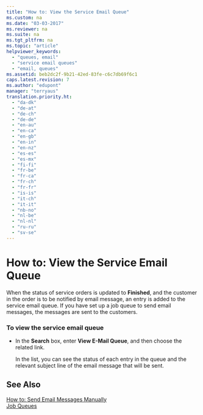 ```yaml
---
title: "How to: View the Service Email Queue"
ms.custom: na
ms.date: "03-03-2017"
ms.reviewer: na
ms.suite: na
ms.tgt_pltfrm: na
ms.topic: "article"
helpviewer_keywords: 
  - "queues, email"
  - "service email queues"
  - "email, queues"
ms.assetid: beb2dc2f-9b21-42ed-83fe-c6c7db69f6c1
caps.latest.revision: 7
ms.author: "edupont"
manager: "terryaus"
translation.priority.ht: 
  - "da-dk"
  - "de-at"
  - "de-ch"
  - "de-de"
  - "en-au"
  - "en-ca"
  - "en-gb"
  - "en-in"
  - "en-nz"
  - "es-es"
  - "es-mx"
  - "fi-fi"
  - "fr-be"
  - "fr-ca"
  - "fr-ch"
  - "fr-fr"
  - "is-is"
  - "it-ch"
  - "it-it"
  - "nb-no"
  - "nl-be"
  - "nl-nl"
  - "ru-ru"
  - "sv-se"
---
```

# How to: View the Service Email Queue
When the status of service orders is updated to **Finished**, and the customer in the order is to be notified by email message, an entry is added to the service email queue. If you have set up a job queue to send email messages, the messages are sent to the customers.  
  
### To view the service email queue  
  
-   In the **Search** box, enter **View E\-Mail Queue**, and then choose the related link.  
  
     In the list, you can see the status of each entry in the queue and the relevant subject line of the email message that will be sent.  
  
## See Also  
 [How to: Send Email Messages Manually](../Service/how-to-send-email-messages-manually.md)   
 [Job Queues](../Topic/\($%20N_670%20Job%20Queues%20$\).md)